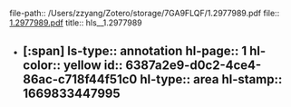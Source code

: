 file-path:: /Users/zzyang/Zotero/storage/7GA9FLQF/1.2977989.pdf
file:: [1.2977989.pdf](/Users/zzyang/Zotero/storage/7GA9FLQF/1.2977989.pdf)
title:: hls__1.2977989

- [:span]
  ls-type:: annotation
  hl-page:: 1
  hl-color:: yellow
  id:: 6387a2e9-d0c2-4ce4-86ac-c718f44f51c0
  hl-type:: area
  hl-stamp:: 1669833447995
	-